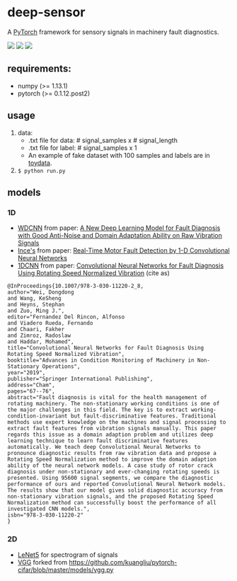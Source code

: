 # deep-sensor

A [PyTorch](http://pytorch.org/) framework for sensory signals in machinery fault diagnostics.

[![](https://img.shields.io/badge/build-passing-brightgreen.svg)](https://github.com/redone17/conv-rotor) [![](https://img.shields.io/badge/python-3.7-blue.svg)](https://www.python.org/)  [![](https://img.shields.io/badge/license-BSD3-ff69b4.svg)](https://github.com/redone17/conv-rotor/blob/master/LICENSE)

## requirements: 
* numpy (>= 1.13.1)
* pytorch (>= 0.1.12.post2)

## usage
1. data: 
    * .txt file for data: \# signal_samples x \# signal_length
    * .txt file for label: \# signal_samples x 1
    * An example of fake dataset with 100 samples and labels are in [toydata](./toydata). 
2. ``` $ python run.py ```

## models
### 1D
* [WDCNN](https://github.com/redone17/conv-rotor/blob/master/models/wdcnn.py) from paper: [A New Deep Learning Model for Fault Diagnosis with Good Anti-Noise and Domain Adaptation Ability on Raw Vibration Signals](http://dx.doi.org/10.3390/s17020425)
* [Ince's](https://github.com/redone17/deep-sensor/blob/master/models/ince.py) from paper: [Real-Time Motor Fault Detection by 1-D Convolutional Neural Networks](https://doi.org/10.1109/TIE.2016.2582729)
* [1DCNN](https://github.com/redone17/deep-sensor/blob/master/models/dcnn.py) from paper: [Convolutional Neural Networks for Fault Diagnosis Using Rotating Speed Normalized Vibration](https://doi.org/10.1007/978-3-030-11220-2_8) (cite as)
~~~~
@InProceedings{10.1007/978-3-030-11220-2_8,
author="Wei, Dongdong
and Wang, KeSheng
and Heyns, Stephan
and Zuo, Ming J.",
editor="Fernandez Del Rincon, Alfonso
and Viadero Rueda, Fernando
and Chaari, Fakher
and Zimroz, Radoslaw
and Haddar, Mohamed",
title="Convolutional Neural Networks for Fault Diagnosis Using Rotating Speed Normalized Vibration",
booktitle="Advances in Condition Monitoring of Machinery in Non-Stationary Operations",
year="2019",
publisher="Springer International Publishing",
address="Cham",
pages="67--76",
abstract="Fault diagnosis is vital for the health management of rotating machinery. The non-stationary working conditions is one of the major challenges in this field. The key is to extract working-condition-invariant but fault-discriminative features. Traditional methods use expert knowledge on the machines and signal processing to extract fault features from vibration signals manually. This paper regards this issue as a domain adaption problem and utilizes deep learning technique to learn fault discriminative features automatically. We teach deep Convolutional Neural Networks to pronounce diagnostic results from raw vibration data and propose a Rotating Speed Normalization method to improve the domain adaption ability of the neural network models. A case study of rotor crack diagnosis under non-stationary and ever-changing rotating speeds is presented. Using 95600 signal segments, we compare the diagnostic performance of ours and reported Convolutional Neural Network models. The results show that our model gives solid diagnostic accuracy from non-stationary vibration signals, and the proposed Rotating Speed Normalization method can successfully boost the performance of all investigated CNN models.",
isbn="978-3-030-11220-2"
}
~~~~

### 2D
* [LeNet5](https://github.com/redone17/deep-sensor/blob/master/models/lenet.py) for spectrogram of signals
* [VGG](https://github.com/redone17/deep-sensor/blob/master/models/vgg.py) forked from https://github.com/kuangliu/pytorch-cifar/blob/master/models/vgg.py

